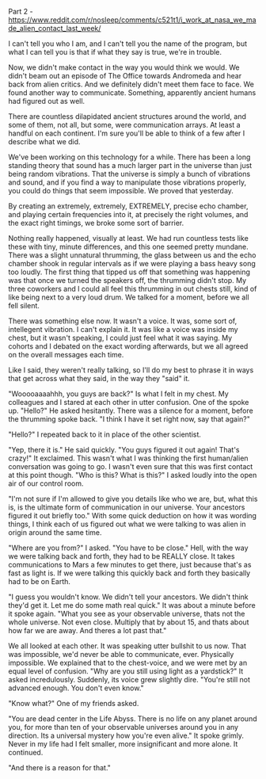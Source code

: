 Part 2 - https://www.reddit.com/r/nosleep/comments/c521t1/i_work_at_nasa_we_made_alien_contact_last_week/

I can't tell you who I am, and I can't tell you the name of the program, but what I can tell you is that if what they say is true, we're in trouble.

Now, we didn't make contact in the way you would think we would. We didn't beam out an episode of The Office towards Andromeda and hear back from alien critics. And we definitely didn't meet them face to face. We found another way to communicate. Something, apparently ancient humans had figured out as well.

There are countless dilapidated ancient structures around the world, and some of them, not all, but some, were communication arrays. At least a handful on each continent. I'm sure you'll be able to think of a few after I describe what we did.

We've been working on this technology for a while. There has been a long standing theory that sound has a much larger part in the universe than just being random vibrations. That the universe is simply a bunch of vibrations and sound, and if you find a way to manipulate those vibrations properly, you could do things that seem impossible. We proved that yesterday. 

By creating an extremely, extremely, EXTREMELY, precise echo chamber, and playing certain frequencies into it, at precisely the right volumes, and the exact right timings, we broke some sort of barrier.

Nothing really happened, visually at least. We had run countless tests like these with tiny, minute differences, and this one seemed pretty mundane. There was a slight unnatural thrumming, the glass between us and the echo chamber shook in regular intervals as if we were playing a bass heavy song too loudly. The first thing that tipped us off that something was happening was that once we turned the speakers off, the thrumming didn't stop. My three coworkers and I could all feel this thrumming in out chests still, kind of like being next to a very loud drum. We talked for a moment, before we all fell silent.

There was something else now. It wasn't a voice. It was, some sort of, intellegent vibration. I can't explain it. It was like a voice was inside my chest, but it wasn't speaking, I could just feel what it was saying. My cohorts and I debated on the exact wording afterwards, but we all agreed on the overall messages each time. 

Like I said, they weren't really talking, so I'll do my best to phrase it in ways that get across what they said, in the way they "said" it. 

"Wooooaaaahhh, you guys are back?" Is what I felt in my chest. My colleagues and I stared at each other in utter confusion. One of the spoke up. "Hello?" He asked hesitantly. There was a silence for a moment, before the thrumming spoke back. "I think I have it set right now, say that again?"

"Hello?" I repeated back to it in place of the other scientist. 

"Yep, there it is." He said quickly. "You guys figured it out again! That's crazy!" It exclaimed. This wasn't what I was thinking the first human/alien conversation was going to go. I wasn't even sure that this was first contact at this point though. "Who is this? What is this?" I asked loudly into the open air of our control room.

"I'm not sure if I'm allowed to give you details like who we are, but, what this is, is the ultimate form of communication in our universe. Your ancestors figured it out briefly too." With some quick deduction on how it was wording things, I think each of us figured out what we were talking to was alien in origin around the same time.

"Where are you from?" I asked. "You have to be close." Hell, with the way we were talking back and forth, they had to be REALLY close. It takes communications to Mars a few minutes to get there, just because that's as fast as light is. If we were talking this quickly back and forth they basically had to be on Earth.

"I guess you wouldn't know. We didn't tell your ancestors. We didn't think they'd get it. Let me do some math real quick." It was about a minute before it spoke again. "What you see as your observable universe, thats not the whole universe. Not even close. Multiply that by about 15, and thats about how far we are away. And theres a lot past that." 

We all looked at each other. It was speaking utter bullshit to us now. That was impossible, we'd never be able to communicate, ever. Physically impossible. We explained that to the chest-voice, and we were met by an equal level of confusion. "Why are you still using light as a yardstick?" It asked incredulously. Suddenly, its voice grew slightly dire. "You're still not advanced enough. You don't even know." 

"Know what?" One of my friends asked.

"You are dead center in the Life Abyss. There is no life on any planet around you, for more than ten of your observable universes around you in any direction. Its a universal mystery how you're even alive." It spoke grimly. Never in my life had I felt smaller, more insignificant and more alone. It continued. 

"And there is a reason for that."
